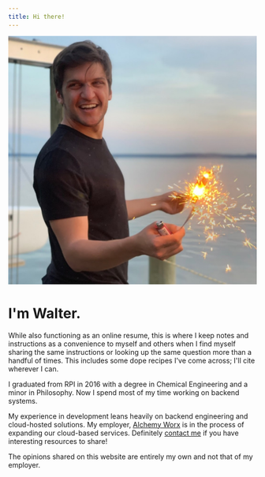 ```yaml
---
title: Hi there!
---
```


![Walter](/images/walter_square.jpg#walter-index "Walter") 

# I'm Walter.
While also functioning as an online resume, this is where I keep notes and instructions as a convenience to myself and others when I find myself sharing the same instructions or looking up the same question more than a handful of times. This includes some dope recipes I've come across; I'll cite wherever I can.

I graduated from RPI in 2016 with a degree in Chemical Engineering and a minor in Philosophy. Now I spend most of my time working on backend systems.

My experience in development leans heavily on backend engineering and cloud-hosted solutions. My employer, [Alchemy Worx][alchemyworx] is in the process of expanding our cloud-based services. Definitely [contact me][emailme] if you have interesting resources to share!

The opinions shared on this website are entirely my own and not that of my employer.

[alchemyworx]: https://alchemyworx.com/
[emailme]: mailto:walterzielenski@gmail.com